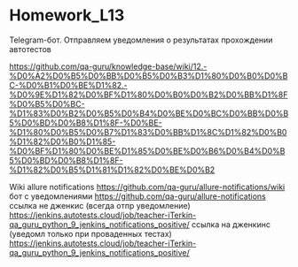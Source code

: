 # Homework_L13
Telegram-бот. Отправляем уведомления о результатах прохождении автотестов

https://github.com/qa-guru/knowledge-base/wiki/12.-%D0%A2%D0%B5%D0%BB%D0%B5%D0%B3%D1%80%D0%B0%D0%BC-%D0%B1%D0%BE%D1%82.-%D0%9E%D1%82%D0%BF%D1%80%D0%B0%D0%B2%D0%BB%D1%8F%D0%B5%D0%BC-%D1%83%D0%B2%D0%B5%D0%B4%D0%BE%D0%BC%D0%BB%D0%B5%D0%BD%D0%B8%D1%8F-%D0%BE-%D1%80%D0%B5%D0%B7%D1%83%D0%BB%D1%8C%D1%82%D0%B0%D1%82%D0%B0%D1%85-%D0%BF%D1%80%D0%BE%D1%85%D0%BE%D0%B6%D0%B4%D0%B5%D0%BD%D0%B8%D1%8F-%D1%82%D0%B5%D1%81%D1%82%D0%BE%D0%B2

Wiki allure notifications https://github.com/qa-guru/allure-notifications/wiki
бот с уведомлениями https://github.com/qa-guru/allure-notifications
ссылка не дженкис (всегда отпр уведомление) https://jenkins.autotests.cloud/job/teacher-iTerkin-qa_guru_python_9_jenkins_notifications_positive/
ссылка на дженкинс (уведомл только при проваденных тестах) https://jenkins.autotests.cloud/job/teacher-iTerkin-qa_guru_python_9_jenkins_notifications_positive/